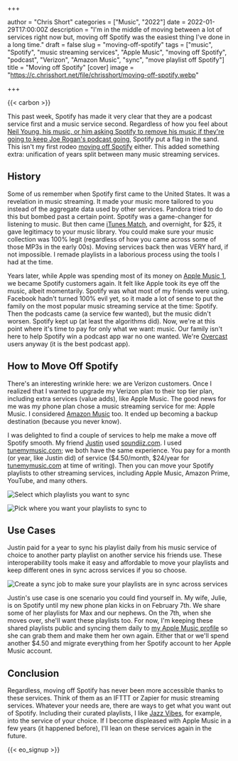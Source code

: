 +++

author = "Chris Short"
categories = ["Music", "2022"]
date = 2022-01-29T17:00:00Z
description = "I'm in the middle of moving between a lot of services right now but, moving off Spotify was the easiest thing I've done in a long time."
draft = false
slug = "moving-off-spotify"
tags = ["music", "Spotify", "music streaming services", "Apple Music", "moving off Spotify", "podcast", "Verizon", "Amazon Music", "sync", "move playlist off Spotify"]
title = "Moving off Spotify"
[cover]
image = "https://c.chrisshort.net/file/chrisshort/moving-off-spotify.webp"

+++

{{< carbon >}}

This past week, Spotify has made it very clear that they are a podcast service first and a music service second. Regardless of how you feel about [Neil Young, his music, or him asking Spotify to remove his music if they're going to keep Joe Rogan's podcast going](https://www.nytimes.com/2022/01/26/arts/music/spotify-neil-young-joe-rogan.html), Spotify put a flag in the sand. This isn't my first rodeo [moving off Spotify](https://chrisshort.net/why-i-dumped-spotify-premium/) either. This added something extra: unification of years split between many music streaming services.

## History

Some of us remember when Spotify first came to the United States. It was a revelation in music streaming. It made your music more tailored to you instead of the aggregate data used by other services. Pandora tried to do this but bombed past a certain point. Spotify was a game-changer for listening to music. But then came [iTunes Match](https://support.apple.com/en-us/HT204146), and overnight, for $25, it gave legitimacy to your music library. You could make sure your music collection was 100% legit (regardless of how you came across some of those MP3s in the early 00s). Moving services back then was VERY hard, if not impossible. I remade playlists in a laborious process using the tools I had at the time.

Years later, while Apple was spending most of its money on [Apple Music 1](https://en.wikipedia.org/wiki/Apple_Music_1), we became Spotify customers again. It felt like Apple took its eye off the music, albeit momentarily. Spotify was what most of my friends were using. Facebook hadn't turned 100% evil yet, so it made a lot of sense to put the family on the most popular music streaming service at the time: Spotify. Then the podcasts came (a service few wanted), but the music didn't worsen. Spotify kept up (at least the algorithms did). Now, we're at this point where it's time to pay for only what we want: music. Our family isn't here to help Spotify win a podcast app war no one wanted. We're [Overcast](https://overcast.fm/) users anyway (it is the best podcast app).

## How to Move Off Spotify

There's an interesting wrinkle here: we are Verizon customers. Once I realized that I wanted to upgrade my Verizon plan to their top tier plan, including extra services (value adds), like Apple Music. The good news for me was my phone plan chose a music streaming service for me: Apple Music. I considered [Amazon Music](https://music.amazon.com/) too. It ended up becoming a backup destination (because you never know).

I was delighted to find a couple of services to help me make a move off Spotify smooth. My friend [Justin](https://twitter.com/Evolatic) used [soundiiz.com](https://soundiiz.com/). I used [tunemymusic.com](https://www.tunemymusic.com/); we both have the same experience. You pay for a month (or year, like Justin did) of service ($4.50/month, $24/year for [tunemymusic.com](https://www.tunemymusic.com/) at time of writing). Then you can move your Spotify playlists to other streaming services, including Apple Music, Amazon Prime, YouTube, and many others.

![Select which playlists you want to sync](https://c.chrisshort.net/file/chrisshort/select-playlists.webp)

![Pick where you want your playlists to sync to](https://c.chrisshort.net/file/chrisshort/select-destination.webp)

## Use Cases

Justin paid for a year to sync his playlist daily from his music service of choice to another party playlist on another service his friends use. These interoperability tools make it easy and affordable to move your playlists and keep different ones in sync across services if you so choose.

![Create a sync job to make sure your playlists are in sync across services](https://c.chrisshort.net/file/chrisshort/create-sync.webp)

Justin's use case is one scenario you could find yourself in. My wife, Julie, is on Spotify until my new phone plan kicks in on February 7th. We share some of her playlists for Max and our nephews. On the 7th, when she moves over, she'll want these playlists too. For now, I'm keeping these shared playlists public and syncing them daily to [my Apple Music profile](https://music.apple.com/profile/TheChrisShort) so she can grab them and make them her own again. Either that or we'll spend another $4.50 and migrate everything from her Spotify account to her Apple Music account.

## Conclusion

Regardless, moving off Spotify has never been more accessible thanks to these services. Think of them as an IFTTT or Zapier for music streaming services. Whatever your needs are, there are ways to get what you want out of Spotify. Including their curated playlists, I like [Jazz Vibes](https://music.apple.com/us/playlist/jazz-vibes/pl.u-PDb42NBTo6mLr2), for example, into the service of your choice. If I become displeased with Apple Music in a few years (it happened before), I'll lean on these services again in the future.

{{< eo_signup >}}
